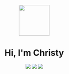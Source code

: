 <div id="header" align="center">
  <img src="https://media.giphy.com/media/bcKmIWkUMCjVm/giphy.gif" width="100"/>
  <h1>Hi, I'm Christy</h1>
  <img src="https://img.shields.io/badge/LinkedIn-0077B5?style=for-the-badge&logo=linkedin&logoColor=white)(https://www.linkedin.com/in/christy-la-guardia/">
  <img src="https://img.shields.io/badge/Gmail-D14836?style=for-the-badge&logo=gmail&logoColor=white)(mailto:christinelaguardia@gmail.com" />
  <img src="https://img.shields.io/badge/portfolio-000000?style=for-the-badge&logo=About.me&logoColor)(https://www.christylaguadia.com" />
</div>

